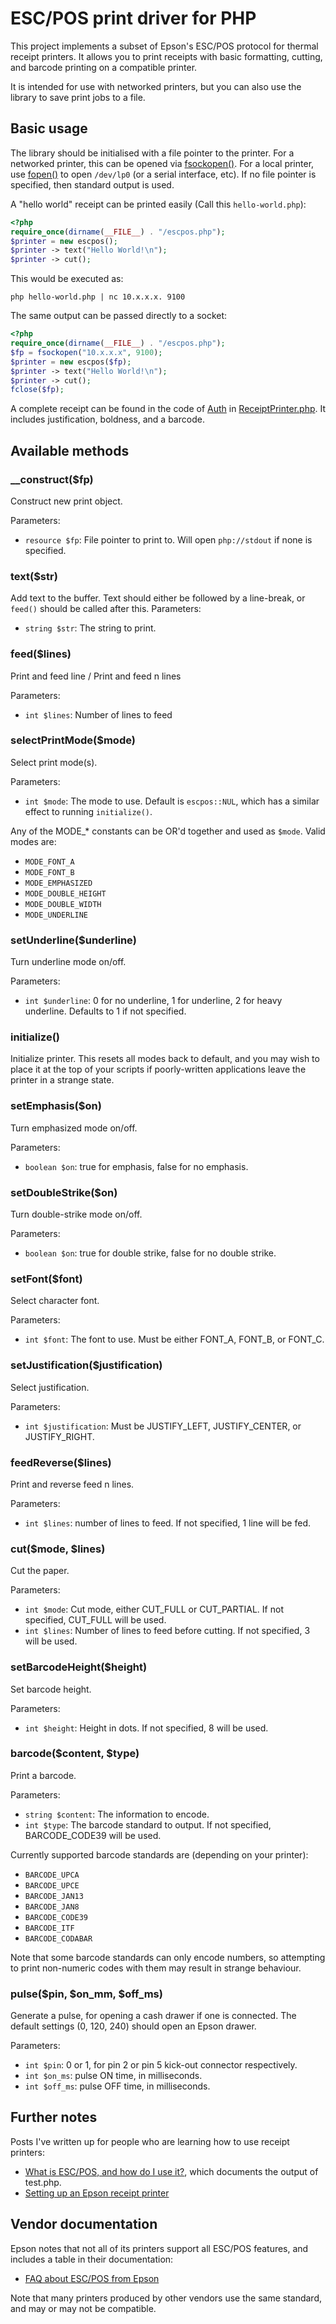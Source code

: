 ESC/POS print driver for PHP
============================
This project implements a subset of Epson's ESC/POS protocol for thermal receipt printers. It allows you to print receipts with basic formatting, cutting, and barcode printing on a compatible printer.

It is intended for use with networked printers, but you can also use the library to save print jobs to a file.

Basic usage
-----------
The library should be initialised with a file pointer to the printer. For a networked printer, this can be opened via [fsockopen()](http://www.php.net/manual/en/function.fsockopen.php). For a local printer, use [fopen()](http://www.php.net/manual/en/function.fopen.php) to open `/dev/lp0` (or a serial interface, etc). If no file pointer is specified, then standard output is used.

A "hello world" receipt can be printed easily (Call this `hello-world.php`):
```php
<?php
require_once(dirname(__FILE__) . "/escpos.php");
$printer = new escpos();
$printer -> text("Hello World!\n");
$printer -> cut();
```
This would be executed as:
```
php hello-world.php | nc 10.x.x.x. 9100
```
The same output can be passed directly to a socket:
```php
<?php
require_once(dirname(__FILE__) . "/escpos.php");
$fp = fsockopen("10.x.x.x", 9100);
$printer = new escpos($fp);
$printer -> text("Hello World!\n");
$printer -> cut();
fclose($fp);
```

A complete receipt can be found in the code of [Auth](https://github.com/mike42/Auth) in [ReceiptPrinter.php](https://github.com/mike42/Auth/blob/master/lib/misc/ReceiptPrinter.php). It includes justification, boldness, and a barcode.

Available methods
-----------------

### __construct($fp)
Construct new print object.

Parameters:
- `resource $fp`: File pointer to print to. Will open `php://stdout` if none is specified.

### text($str)
Add text to the buffer. Text should either be followed by a line-break, or `feed()` should be called after this.
Parameters:
- `string $str`: The string to print.

### feed($lines)
Print and feed line / Print and feed n lines

Parameters:
- `int $lines`: Number of lines to feed

### selectPrintMode($mode)
Select print mode(s).

Parameters:
- `int $mode`: The mode to use. Default is `escpos::NUL`, which has a similar effect to running `initialize()`.

Any of the MODE_* constants can be OR'd together and used as `$mode`. Valid modes are:
- `MODE_FONT_A`
- `MODE_FONT_B`
- `MODE_EMPHASIZED`
- `MODE_DOUBLE_HEIGHT`
- `MODE_DOUBLE_WIDTH`
- `MODE_UNDERLINE`
	
### setUnderline($underline)
Turn underline mode on/off.

Parameters:
- `int $underline`: 0 for no underline, 1 for underline, 2 for heavy underline. Defaults to 1 if not specified.

### initialize()
Initialize printer. This resets all modes back to default, and you may wish to place it at the top of your scripts if poorly-written applications leave the printer in a strange state.

### setEmphasis($on)
Turn emphasized mode on/off.

Parameters:
- `boolean $on`: true for emphasis, false for no emphasis.

### setDoubleStrike($on)
Turn double-strike mode on/off.

Parameters:
- `boolean $on`: true for double strike, false for no double strike.

### setFont($font)
Select character font.

Parameters:
- `int $font`: The font to use. Must be either FONT_A, FONT_B, or FONT_C.

### setJustification($justification)
Select justification.

Parameters:
- `int $justification`: Must be JUSTIFY_LEFT, JUSTIFY_CENTER, or JUSTIFY_RIGHT.

### feedReverse($lines)
Print and reverse feed n lines.

Parameters:
- `int $lines`: number of lines to feed. If not specified, 1 line will be fed.

### cut($mode, $lines)
Cut the paper.

Parameters:
- `int $mode`: Cut mode, either CUT_FULL or CUT_PARTIAL. If not specified, CUT_FULL will be used.
- `int $lines`: Number of lines to feed before cutting. If not specified, 3 will be used.

### setBarcodeHeight($height)
Set barcode height.
 
Parameters:
- `int $height`: Height in dots. If not specified, 8 will be used.

### barcode($content, $type)
Print a barcode.

Parameters:
- `string $content`: The information to encode.
- `int $type`: The barcode standard to output. If not specified, BARCODE_CODE39 will be used.

Currently supported barcode standards are (depending on your printer):
- `BARCODE_UPCA`
- `BARCODE_UPCE`
- `BARCODE_JAN13`
- `BARCODE_JAN8`
- `BARCODE_CODE39`
- `BARCODE_ITF`
- `BARCODE_CODABAR`

Note that some barcode standards can only encode numbers, so attempting to print non-numeric codes with them may result in strange behaviour.

### pulse($pin, $on_mm, $off_ms)
Generate a pulse, for opening a cash drawer if one is connected. The default settings (0, 120, 240) should open an Epson drawer.

Parameters:
- `int $pin`: 0 or 1, for pin 2 or pin 5 kick-out connector respectively.
- `int $on_ms`: pulse ON time, in milliseconds.
- `int $off_ms`: pulse OFF time, in milliseconds.

Further notes
-------------
Posts I've written up for people who are learning how to use receipt printers:
* [What is ESC/POS, and how do I use it?](http://mike.bitrevision.com/blog/what-is-escpos-and-how-do-i-use-it), which documents the output of test.php.
* [Setting up an Epson receipt printer](http://mike.bitrevision.com/blog/2014-20-26-setting-up-an-epson-receipt-printer)

Vendor documentation
--------------------
Epson notes that not all of its printers support all ESC/POS features, and includes a table in their documentation:
* [FAQ about ESC/POS from Epson](http://content.epson.de/fileadmin/content/files/RSD/downloads/escpos.pdf)

Note that many printers produced by other vendors use the same standard, and may or may not be compatible.

